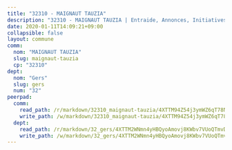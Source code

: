 ```yaml
---
title: "32310 - MAIGNAUT TAUZIA"
description: "32310 - MAIGNAUT TAUZIA | Entraide, Annonces, Initiatives"
date: 2020-01-11T14:09:21+09:00
collapsible: false
layout: commune
comm:
  nom: "MAIGNAUT TAUZIA"
  slug: maignaut-tauzia
  cp: "32310"
dept:
  nom: "Gers"
  slug: gers
  num: "32"
peerpad:
  comm:
    read_path: /r/markdown/32310_maignaut-tauzia/4XTTM94Z54j3ymWZ6qT78NUxikAM7a1MUQ9dACiajLVDy7Mvh
    write_path: /w/markdown/32310_maignaut-tauzia/4XTTM94Z54j3ymWZ6qT78NUxikAM7a1MUQ9dACiajLVDy7Mvh-K3TgUBoVBeSJgxVrW63YiiXK2WzFZ7ZLdSF967byKj8oSerKB7ZyHgxAAeTozQWAT8Uv6jhTkmyyV9j7xhrXLty2qJDbJqcSar3uRTjS4SKMDau4ojQGEdBT8pW1TNP7ab3SKaU9
  dept:
    read_path: /r/markdown/32_gers/4XTTM2WNmn4yHBQyoAmovj8KWbv7VUoQTmvDpdT3o124AgWEe
    write_path: /w/markdown/32_gers/4XTTM2WNmn4yHBQyoAmovj8KWbv7VUoQTmvDpdT3o124AgWEe-K3TgUpYJfQLfW5uoLbdwErZNx29AEkCAso1EvCZzqaD3z7aQWWvGchjPJifpsj2b2MrnxAXUWCQXyv6K9rEMDPiEmuqTRE8ziuYLh1MUbtQUwwoYxV2abqSdJr66fFRHJZtY62y8
---
```


